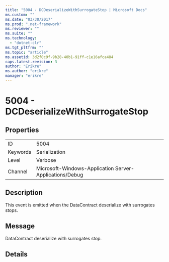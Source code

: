 ```yaml
---
title: "5004 - DCDeserializeWithSurrogateStop | Microsoft Docs"
ms.custom: ""
ms.date: "03/30/2017"
ms.prod: ".net-framework"
ms.reviewer: ""
ms.suite: ""
ms.technology: 
  - "dotnet-clr"
ms.tgt_pltfrm: ""
ms.topic: "article"
ms.assetid: 3d2f0c9f-9b28-40b1-91ff-c1e16afca484
caps.latest.revision: 3
author: "Erikre"
ms.author: "erikre"
manager: "erikre"
---
```

# 5004 - DCDeserializeWithSurrogateStop
## Properties  
  
|||  
|-|-|  
|ID|5004|  
|Keywords|Serialization|  
|Level|Verbose|  
|Channel|Microsoft-Windows-Application Server-Applications/Debug|  
  
## Description  
 This event is emitted when the DataContract deserialize with surrogates stops.  
  
## Message  
 DataContract deserialize with surrogates stop.  
  
## Details